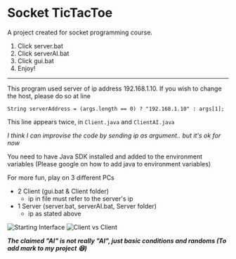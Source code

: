 # Socket TicTacToe
A project created for socket programming course.

1. Click server.bat
2. Click serverAI.bat
3. Click gui.bat
4. Enjoy!
---------------------
This program used server of ip address 192.168.1.10. If you wish to change the host, please do so at line 

```String serverAddress = (args.length == 0) ? "192.168.1.10" : args[1];```

This line appears twice, in `Client.java` and `ClientAI.java`

*I think I can improvise the code by sending ip as argument.. but it's ok for now*

You need to have Java SDK installed and added to the environment variables (Please google on how to add java to environment variables)

For more fun, play on 3 different PCs
- 2 Client (gui.bat & Client folder)
  - ip in file must refer to the server's ip
- 1 Server (server.bat, serverAI.bat, Server folder)
  - ip as stated above

![Starting Interface](https://i.ibb.co/CBKHSSp/photo-2021-04-30-22-01-38.jpg")
![Client vs Client](https://i.ibb.co/5vYkS6L/photo-2021-04-30-21-55-14.jpg")

***The claimed "AI" is not really "AI", just basic conditions and randoms (To add mark to my project 😆)***
